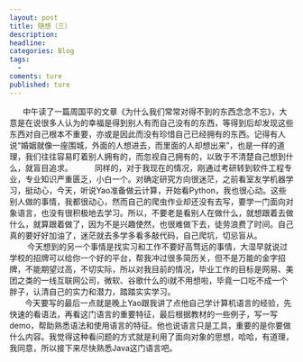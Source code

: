 ```yaml
---
layout: post
title: 随想（三）
description:
headline:
categories: Blog
tags:
  -
coments: ture
published: ture
---
```

&#160;       中午读了一篇周国平的文章《为什么我们常常对得不到的东西念念不忘》，大意是在说很多人认为的幸福是得到别人有而自己没有的东西，等得到后却发现这些东西对自己根本不重要，亦或是因此而没有珍惜自己已经拥有的东西。记得有人说“婚姻就像一座围城，外面的人想进去，而里面的人却想出来”，也是一样的道理，我们往往容易盯着别人拥有的，而忽视自己拥有的，以致于不清楚自己想到什么，就盲目追求。   
&#160;      同样的，对于我现在的情况，刚通过考研转到软件工程专业，专业知识严重匮乏，小白一个。对确定研究方向很迷茫，之前看室友学机器学习，挺动心，今天，听说Yao准备做云计算，开始看Python，我也很心动。这些别人做的事情，我都很动心，然而自己的爬虫作业却还没有去写，要学一门面向对象语言，也没有很积极地去学习。所以，不要老是看别人在做什么，就想跟着去做什么，就算跟着做了，因为不是兴趣使然，也很难做下去，徒劳浪费了时间。自己真的要好好加油了，迷茫就去多学多看多敲代码，自己爬坑，切忌盲从。<br>
&#160;       今天想到的另一个事情是找实习和工作不要好高骛远的事情，大湿早就说过学校的招牌可以给你一个好的平台，帮我冲过很多简历关，但不是万能的金字招牌，不能期望过高，不切实际，所以对我目前的情况，毕业工作的目标是网易、美团之类的一线互联网公司，微软、谷歌什么的i就不用想啦，毕竟一口吃不成一个胖子，认清自己的实力和潜力，踏踏实实学习。<br>    
&#160;  今天要写的最后一点就是晚上Yao跟我讲了点他自己学计算机语言的经验，先快速的看语法，再看这门语言的重要特征，最后根据教材的一些例子，写一写demo，帮助熟悉语法和使用语言的特征。他也说语言只是工具，重要的是你要做什么内容。我觉得这种看问题的方式就是利用了面向对象的思想，哈哈，有道理，我同意，所以接下来尽快熟悉Java这门语言吧。
    
